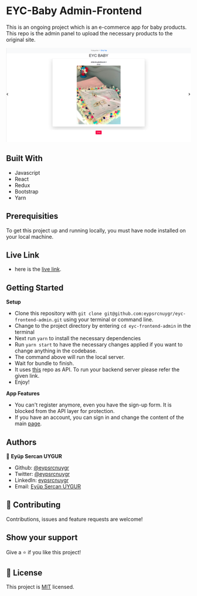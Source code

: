 # EYC-Baby Admin-Frontend

This is an ongoing project which is an e-commerce app for baby products. This repo is the admin panel to upload the necessary products to the original site.

![screenshot](./public/screenshot.png)<br>

## Built With

- Javascript
- React
- Redux
- Bootstrap
- Yarn

## Prerequisities

To get this project up and running locally, you must have node installed on your local machine.

## Live Link

- here is the [live link](https://eyc-baby-admin.herokuapp.com/).

## Getting Started

**Setup**

- Clone this repository with ```git clone git@github.com:eypsrcnuygr/eyc-frontend-admin.git``` using your terminal or command line.<br>
- Change to the project directory by entering ```cd eyc-frontend-admin``` in the terminal<br>
- Next run ```yarn``` to install the necessary dependencies<br>
- Run ```yarn start``` to have the necessary changes applied if you want to change anything in the codebase.<br>
- The command above will run the local server.<br>
- Wait for bundle to finish.<br>
- It uses [this](https://github.com/eypsrcnuygr/EYC_API) repo as API. To run your backend server please refer the given link.
- Enjoy!<br>

**App Features**

- You can't register anymore, even you have the sign-up form. It is blocked from the API layer for protection.
- If you have an account, you can sign in and change the content of the main [page](https://www.eycbaby.com.tr/).

## Authors

👤 **Eyüp Sercan UYGUR**

-   Github: [@eypsrcnuygr](https://github.com/eypsrcnuygr)
-   Twitter: [@eypsrcnuygr](https://twitter.com/eypsrcnuygr)
-   LinkedIn: [eypsrcnuygr](https://www.linkedin.com/in/eypsrcnuygr/)
-   Email: [Eyüp Sercan UYGUR](sercanuygur@gmail.com)


## 🤝 Contributing

Contributions, issues and feature requests are welcome!

## Show your support

Give a ⭐️ if you like this project!

## 📝 License

This project is [MIT](https://github.com/git/git-scm.com/blob/master/MIT-LICENSE.txt) licensed.
